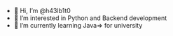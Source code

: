 - 👋 Hi, I’m @h43lb1t0
- 👀 I’m interested in Python and Backend development
- 🌱 I’m currently learning Java=> for university


<!---
h43lb1t0/h43lb1t0 is a ✨ special ✨ repository because its `README.md` (this file) appears on your GitHub profile.
You can click the Preview link to take a look at your changes.
--->

